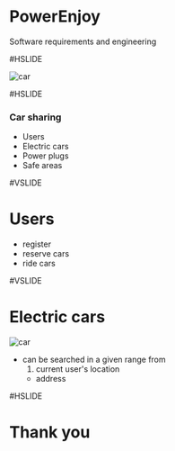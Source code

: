 # PowerEnjoy

Software requirements and engineering

#HSLIDE

![car](https://images.duckduckgo.com/iur/?f=1&image_host=http%3A%2F%2Fmaryloudriedger2.files.wordpress.com%2F2012%2F05%2Fcar-sharing.jpg&u=https://maryloudriedger2.files.wordpress.com/2012/05/car-sharing.jpg)

#HSLIDE

### Car sharing

- Users
- Electric cars
- Power plugs
- Safe areas

#VSLIDE

# Users
- register
- reserve cars
- ride cars

#VSLIDE

# Electric cars

![car](http://www.luccacitta.net/archivi/immagini/2014/A/auto-elettrica-simbolo-7644.jpg)

- can be searched in a given range from 
  1. current user's location
  - address
  
#HSLIDE

# Thank you
